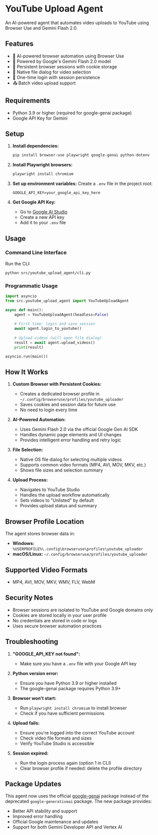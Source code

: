 # YouTube Upload Agent

An AI-powered agent that automates video uploads to YouTube using Browser Use and Gemini Flash 2.0.

## Features

- 🤖 AI-powered browser automation using Browser Use
- 🧠 Powered by Google's Gemini Flash 2.0 model
- 🍪 Persistent browser sessions with cookie storage
- 📁 Native file dialog for video selection
- 🔐 One-time login with session persistence
- 📤 Batch video upload support

## Requirements

- Python 3.9 or higher (required for google-genai package)
- Google API Key for Gemini

## Setup

1. **Install dependencies:**
   ```bash
   pip install browser-use playwright google-genai python-dotenv
   ```

2. **Install Playwright browsers:**
   ```bash
   playwright install chromium
   ```

3. **Set up environment variables:**
   Create a `.env` file in the project root:
   ```
   GOOGLE_API_KEY=your_google_api_key_here
   ```

4. **Get Google API Key:**
   - Go to [Google AI Studio](https://aistudio.google.com/app/apikey)
   - Create a new API key
   - Add it to your `.env` file

## Usage

### Command Line Interface

Run the CLI:
```bash
python src/youtube_upload_agent/cli.py
```

### Programmatic Usage

```python
import asyncio
from src.youtube_upload_agent import YouTubeUploadAgent

async def main():
    agent = YouTubeUploadAgent(headless=False)
    
    # First time: login and save session
    await agent.login_to_youtube()
    
    # Upload videos (will open file dialog)
    result = await agent.upload_videos()
    print(result)

asyncio.run(main())
```

## How It Works

1. **Custom Browser with Persistent Cookies:**
   - Creates a dedicated browser profile in `~/.config/browseruse/profiles/youtube_uploader`
   - Saves cookies and session data for future use
   - No need to login every time

2. **AI-Powered Automation:**
   - Uses Gemini Flash 2.0 via the official Google Gen AI SDK
   - Handles dynamic page elements and UI changes
   - Provides intelligent error handling and retry logic

3. **File Selection:**
   - Native OS file dialog for selecting multiple videos
   - Supports common video formats (MP4, AVI, MOV, MKV, etc.)
   - Shows file sizes and selection summary

4. **Upload Process:**
   - Navigates to YouTube Studio
   - Handles the upload workflow automatically
   - Sets videos to "Unlisted" by default
   - Provides upload status and summary

## Browser Profile Location

The agent stores browser data in:
- **Windows:** `%USERPROFILE%\.config\browseruse\profiles\youtube_uploader`
- **macOS/Linux:** `~/.config/browseruse/profiles/youtube_uploader`

## Supported Video Formats

- MP4, AVI, MOV, MKV, WMV, FLV, WebM

## Security Notes

- Browser sessions are isolated to YouTube and Google domains only
- Cookies are stored locally in your user profile
- No credentials are stored in code or logs
- Uses secure browser automation practices

## Troubleshooting

1. **"GOOGLE_API_KEY not found":**
   - Make sure you have a `.env` file with your Google API key

2. **Python version error:**
   - Ensure you have Python 3.9 or higher installed
   - The google-genai package requires Python 3.9+

3. **Browser won't start:**
   - Run `playwright install chromium` to install browser
   - Check if you have sufficient permissions

4. **Upload fails:**
   - Ensure you're logged into the correct YouTube account
   - Check video file formats and sizes
   - Verify YouTube Studio is accessible

5. **Session expired:**
   - Run the login process again (option 1 in CLI)
   - Clear browser profile if needed: delete the profile directory

## Package Updates

This agent now uses the official [google-genai](https://pypi.org/project/google-genai/) package instead of the deprecated `google-generativeai` package. The new package provides:

- Better API stability and support
- Improved error handling
- Official Google maintenance and updates
- Support for both Gemini Developer API and Vertex AI 